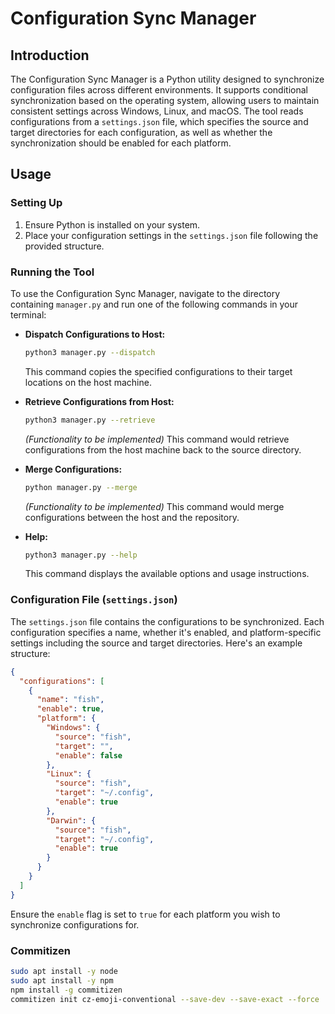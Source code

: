 # Configuration Sync Manager

## Introduction

The Configuration Sync Manager is a Python utility designed to synchronize configuration files across different environments. It supports conditional synchronization based on the operating system, allowing users to maintain consistent settings across Windows, Linux, and macOS. The tool reads configurations from a `settings.json` file, which specifies the source and target directories for each configuration, as well as whether the synchronization should be enabled for each platform.

## Usage

### Setting Up

1. Ensure Python is installed on your system.
2. Place your configuration settings in the `settings.json` file following the provided structure.

### Running the Tool

To use the Configuration Sync Manager, navigate to the directory containing `manager.py` and run one of the following commands in your terminal:

- **Dispatch Configurations to Host:**

  ```bash
  python3 manager.py --dispatch
  ```

  This command copies the specified configurations to their target locations on the host machine.

- **Retrieve Configurations from Host:**

  ```bash
  python3 manager.py --retrieve
  ```

  _(Functionality to be implemented)_ This command would retrieve configurations from the host machine back to the source directory.

- **Merge Configurations:**

  ```bash
  python manager.py --merge
  ```

  _(Functionality to be implemented)_ This command would merge configurations between the host and the repository.

- **Help:**

  ```bash
  python3 manager.py --help
  ```

  This command displays the available options and usage instructions.

### Configuration File (`settings.json`)

The `settings.json` file contains the configurations to be synchronized. Each configuration specifies a name, whether it's enabled, and platform-specific settings including the source and target directories. Here's an example structure:

```json
{
  "configurations": [
    {
      "name": "fish",
      "enable": true,
      "platform": {
        "Windows": {
          "source": "fish",
          "target": "",
          "enable": false
        },
        "Linux": {
          "source": "fish",
          "target": "~/.config",
          "enable": true
        },
        "Darwin": {
          "source": "fish",
          "target": "~/.config",
          "enable": true
        }
      }
    }
  ]
}
```

Ensure the `enable` flag is set to `true` for each platform you wish to synchronize configurations for.

### Commitizen

```bash
sudo apt install -y node
sudo apt install -y npm
npm install -g commitizen
commitizen init cz-emoji-conventional --save-dev --save-exact --force
```